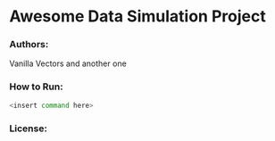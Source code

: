 # Awesome Data Simulation Project

### Authors:

Vanilla Vectors
 and another one
### How to Run:

```bash
<insert command here>
```

### License:
